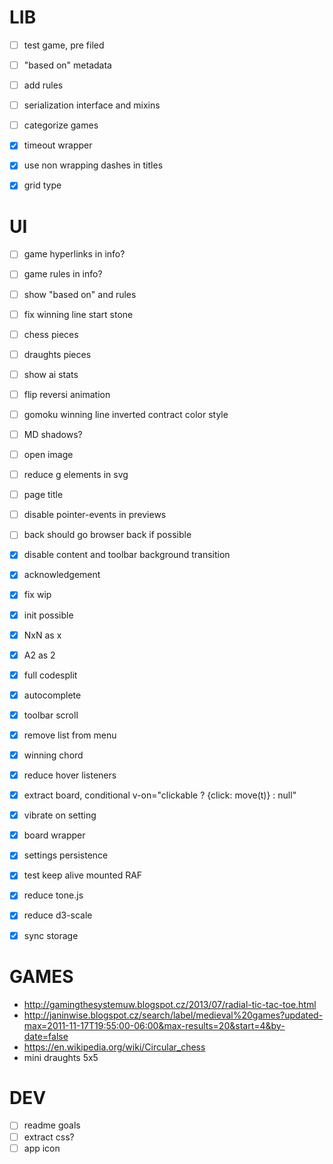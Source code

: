# LIB

- [ ] test game, pre filed
- [ ] "based on" metadata
- [ ] add rules
- [ ] serialization interface and mixins
- [ ] categorize games

- [x] timeout wrapper
- [x] use non wrapping dashes in titles
- [x] grid type

# UI

- [ ] game hyperlinks in info?
- [ ] game rules in info?
- [ ] show "based on" and rules
- [ ] fix winning line start stone
- [ ] chess pieces
- [ ] draughts pieces
- [ ] show ai stats
- [ ] flip reversi animation
- [ ] gomoku winning line inverted contract color style
- [ ] MD shadows?
- [ ] open image
- [ ] reduce g elements in svg
- [ ] page title
- [ ] disable pointer-events in previews
- [ ] back should go browser back if possible

- [x] disable content and toolbar background transition
- [x] acknowledgement
- [x] fix wip
- [x] init possible
- [x] NxN as x
- [x] A2 as 2
- [x] full codesplit
- [x] autocomplete
- [x] toolbar scroll
- [x] remove list from menu
- [x] winning chord
- [x] reduce hover listeners
- [x] extract board, conditional v-on="clickable ? {click: move(t)} : null"
- [x] vibrate on setting
- [x] board wrapper
- [x] settings persistence
- [x] test keep alive mounted RAF
- [x] reduce tone.js
- [x] reduce d3-scale
- [x] sync storage

# GAMES

- http://gamingthesystemuw.blogspot.cz/2013/07/radial-tic-tac-toe.html
- http://janinwise.blogspot.cz/search/label/medieval%20games?updated-max=2011-11-17T19:55:00-06:00&max-results=20&start=4&by-date=false
- https://en.wikipedia.org/wiki/Circular_chess
- mini draughts 5x5

# DEV

- [ ] readme goals
- [ ] extract css?
- [ ] app icon
